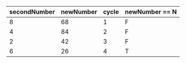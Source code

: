 | secondNumber | newNumber | cycle | newNumber == N |
| ------------ | --------- | ----- | -------------- |
| 8            | 68        | 1     | F              |
| 4            | 84        | 2     | F              |
| 2            | 42        | 3     | F              |
| 6            | 26        | 4     | T              |